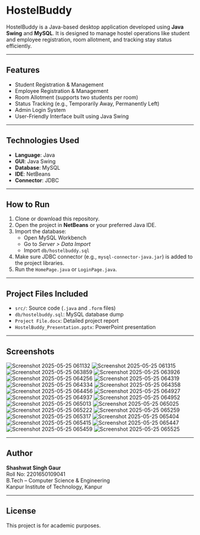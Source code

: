# HostelBuddy

HostelBuddy is a Java-based desktop application developed using **Java Swing** and **MySQL**. It is designed to manage hostel operations like student and employee registration, room allotment, and tracking stay status efficiently.

---

## Features

- Student Registration & Management
- Employee Registration & Management
- Room Allotment (supports two students per room)
- Status Tracking (e.g., Temporarily Away, Permanently Left)
- Admin Login System
- User-Friendly Interface built using Java Swing

---

## Technologies Used

- **Language**: Java
- **GUI**: Java Swing
- **Database**: MySQL
- **IDE**: NetBeans
- **Connector**: JDBC

---

## How to Run

1. Clone or download this repository.
2. Open the project in **NetBeans** or your preferred Java IDE.
3. Import the database:
   - Open MySQL Workbench
   - Go to *Server > Data Import*
   - Import `db/hostelbuddy.sql`
4. Make sure JDBC connector (e.g., `mysql-connector-java.jar`) is added to the project libraries.
5. Run the `HomePage.java` or `LoginPage.java`.

---

## Project Files Included

- `src/`: Source code (`.java` and `.form` files)
- `db/hostelbuddy.sql`: MySQL database dump
- `Project File.docx`: Detailed project report
- `HostelBuddy_Presentation.pptx`: PowerPoint presentation

---

## Screenshots

![Screenshot 2025-05-25 061132](https://github.com/user-attachments/assets/002981b9-67c0-43cc-b3fc-00332d5ee2ab)
![Screenshot 2025-05-25 061315](https://github.com/user-attachments/assets/c49fc1f1-155e-4f24-9034-cbe0d94001a4)
![Screenshot 2025-05-25 063859](https://github.com/user-attachments/assets/ce55a54b-e363-404a-b96b-6bd1088cbe3d)
![Screenshot 2025-05-25 063926](https://github.com/user-attachments/assets/8127b2c4-c114-4efb-ab85-b4b210ad0a3f)
![Screenshot 2025-05-25 064256](https://github.com/user-attachments/assets/2f0d57dd-992d-43ff-b93c-809840ac2b05)
![Screenshot 2025-05-25 064319](https://github.com/user-attachments/assets/327306d6-b129-4f99-b41c-3713d7c2bc0a)
![Screenshot 2025-05-25 064334](https://github.com/user-attachments/assets/c58c327f-8352-4689-9d48-4302e896b867)
![Screenshot 2025-05-25 064358](https://github.com/user-attachments/assets/30780acf-90d9-43da-a5e2-fdec2bd4b495)
![Screenshot 2025-05-25 064456](https://github.com/user-attachments/assets/57677344-a916-4213-8417-68b1456df5ce)
![Screenshot 2025-05-25 064927](https://github.com/user-attachments/assets/85da644b-a1d0-42a4-8b13-16f41aa22040)
![Screenshot 2025-05-25 064937](https://github.com/user-attachments/assets/1cc98e0f-f2e5-44d6-8909-7fd89308078d)
![Screenshot 2025-05-25 064952](https://github.com/user-attachments/assets/ec189e65-100d-4503-8fb2-ba05d2283502)
![Screenshot 2025-05-25 065013](https://github.com/user-attachments/assets/e5409099-9304-4608-a858-f2b15ae87a96)
![Screenshot 2025-05-25 065025](https://github.com/user-attachments/assets/4e8d41a5-c292-4163-9c7e-9f115b350191)
![Screenshot 2025-05-25 065222](https://github.com/user-attachments/assets/29337cef-7cd7-454d-91ac-dd40f3beab01)
![Screenshot 2025-05-25 065259](https://github.com/user-attachments/assets/2ed50a7c-0675-4b6c-a61b-25291dca0efb)
![Screenshot 2025-05-25 065317](https://github.com/user-attachments/assets/1d1369eb-4329-4bac-a536-7e2bac9cc0dd)
![Screenshot 2025-05-25 065404](https://github.com/user-attachments/assets/6cf7590c-8acb-4731-b3f9-b74f1c0b1b55)
![Screenshot 2025-05-25 065415](https://github.com/user-attachments/assets/a0af8e27-a6a0-449e-a36a-40d0edca73c6)
![Screenshot 2025-05-25 065447](https://github.com/user-attachments/assets/ea843510-db98-459c-a0e2-b971d877c926)
![Screenshot 2025-05-25 065459](https://github.com/user-attachments/assets/24db843a-0842-476a-8a29-31c77e6ced56)
![Screenshot 2025-05-25 065525](https://github.com/user-attachments/assets/4216223d-62b3-43ca-b603-688c17811851)


---

## Author

**Shashwat Singh Gaur**  
Roll No: 2201650109041  
B.Tech – Computer Science & Engineering  
Kanpur Institute of Technology, Kanpur

---

## License

This project is for academic purposes.
